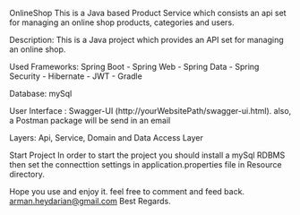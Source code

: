 
OnlineShop
This is a Java based Product Service which consists an api set for managing an online shop products, categories and users.

Description:
This is a Java project which provides an API set for managing an online shop.

Used Frameworks:
Spring Boot - Spring Web - Spring Data - Spring Security - Hibernate - JWT - Gradle

Database:
mySql

User Interface :
Swagger-UI (http://yourWebsitePath/swagger-ui.html). also, a Postman package will be send in an email

Layers:
Api, Service, Domain and Data Access Layer

Start Project
In order to start the project you should install a mySql RDBMS then set the connecttion settings in application.properties file in Resource directory.

Hope you use and enjoy it.
feel free to comment and feed back.
arman.heydarian@gmail.com
Best Regards.
